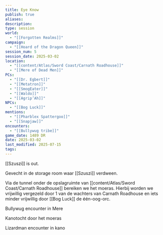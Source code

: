 ```yaml
---
title: Eye Know
publish: true
aliases: 
description: 
type: session
world:
  - "[[Forgotten Realms]]"
campaign:
  - "[[Hoard of the Dragon Queen]]"
session_num: 5
session_date: 2025-03-02
location:
  - "[[content/Atlas/Sword Coast/Carnath Roadhouse]]"
  - "[[Mere of Dead Men]]"
PCs:
  - "[[Dr. Egbert]]"
  - "[[Metatron]]"
  - "[[SmogEater]]"
  - "[[Waldo]]"
  - "[[Agrip’Ah]]"
NPCs:
  - "[[Bog Luck]]"
mentions:
  - "[[Pharblex Spattergoo]]"
  - "[[Snapjaw]]"
encounters:
  - "[[Bullywug tribe]]"
game_date: 1489 DR
date: 2025-03-02
last_modified: 2025-07-15
tags: 
---
```


[[Szuszi]] is out.

Gevecht in de storage room waar [[Szuszi]] verdween.

Via de tunnel onder de opslagruimte van [[content/Atlas/Sword Coast/Carnath Roadhouse]] bereiken we het moeras. Hierbij worden we vrijwillig vergezeld door 1 van de wachters van Carnath Roadhouse en iets minder vrijwillig door [[Bog Luck]] de één-oog-orc. 

Bullywug encounter in Mere

Kanotocht door het moeras

Lizardman encounter in kano
